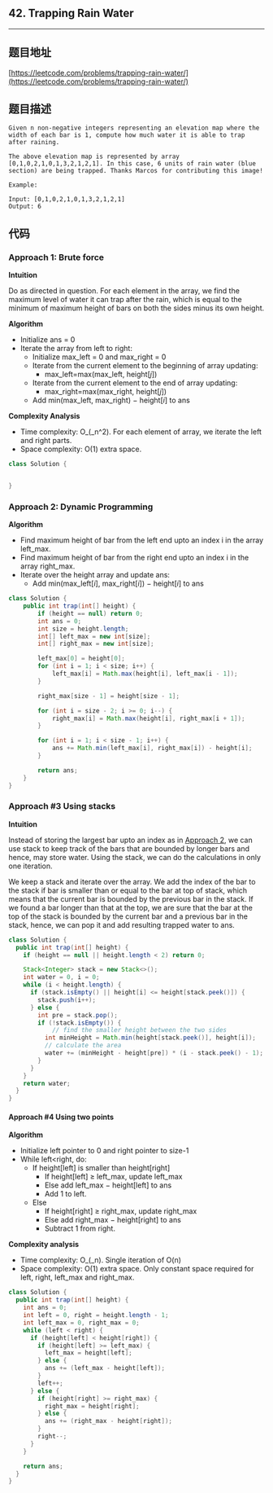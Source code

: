 ## 42. Trapping Rain Water

----
## 题目地址

[https://leetcode.com/problems/trapping-rain-water/](https://leetcode.com/problems/trapping-rain-water/)

## 题目描述

```text
Given n non-negative integers representing an elevation map where the width of each bar is 1, compute how much water it is able to trap after raining.

The above elevation map is represented by array [0,1,0,2,1,0,1,3,2,1,2,1]. In this case, 6 units of rain water (blue section) are being trapped. Thanks Marcos for contributing this image!

Example:

Input: [0,1,0,2,1,0,1,3,2,1,2,1]
Output: 6
```

## 代码

### Approach 1: Brute force

**Intuition**

Do as directed in question. For each element in the array, we find the maximum level of water it can trap after the rain, which is equal to the minimum of maximum height of bars on both the sides minus its own height.

**Algorithm**

* Initialize ans = 0
* Iterate the array from left to right:
  * Initialize max\_left = 0 and max\_right = 0
  * Iterate from the current element to the beginning of array updating:
    * max\_left=max\(max\_left, height\[_j_\]\)
  * Iterate from the current element to the end of array updating:
    * max\_right=max\(max\_right, height\[_j_\]\)
  * Add min\(max\_left, max\_right\) − height\[_i_\] to ans

**Complexity Analysis**

* Time complexity: O_\(_n^2\). For each element of array, we iterate the left and right parts.
* Space complexity: O\(1\) extra space.

```java
class Solution {


}
```

### Approach 2: Dynamic Programming

**Algorithm**

* Find maximum height of bar from the left end upto an index i in the array left\_max.
* Find maximum height of bar from the right end upto an index i in the array right\_max.
* Iterate over the height array and update ans:
  * Add min\(max\_left\[_i_\], max\_right\[_i_\]\) − height\[_i_\] to ans

```java
class Solution {
    public int trap(int[] height) {
        if (height == null) return 0;
        int ans = 0;
        int size = height.length;
        int[] left_max = new int[size];
        int[] right_max = new int[size];

        left_max[0] = height[0];
        for (int i = 1; i < size; i++) {
        	left_max[i] = Math.max(height[i], left_max[i - 1]);
        }

        right_max[size - 1] = height[size - 1];

        for (int i = size - 2; i >= 0; i--) {
            right_max[i] = Math.max(height[i], right_max[i + 1]);
        }

        for (int i = 1; i < size - 1; i++) {
            ans += Math.min(left_max[i], right_max[i]) - height[i];
        }

        return ans;
    }
}
```

### Approach \#3 Using stacks

**Intuition**

Instead of storing the largest bar upto an index as in [Approach 2](https://leetcode.com/problems/trapping-rain-water/solution/#approach-2-dynamic-programming), we can use stack to keep track of the bars that are bounded by longer bars and hence, may store water. Using the stack, we can do the calculations in only one iteration.

We keep a stack and iterate over the array. We add the index of the bar to the stack if bar is smaller than or equal to the bar at top of stack, which means that the current bar is bounded by the previous bar in the stack. If we found a bar longer than that at the top, we are sure that the bar at the top of the stack is bounded by the current bar and a previous bar in the stack, hence, we can pop it and add resulting trapped water to ans.

```java
class Solution {
  public int trap(int[] height) {
    if (height == null || height.length < 2) return 0;

    Stack<Integer> stack = new Stack<>();
    int water = 0, i = 0;
    while (i < height.length) {
      if (stack.isEmpty() || height[i] <= height[stack.peek()]) {
        stack.push(i++);
      } else {
        int pre = stack.pop();
        if (!stack.isEmpty()) {
            // find the smaller height between the two sides
          int minHeight = Math.min(height[stack.peek()], height[i]);
          // calculate the area
          water += (minHeight - height[pre]) * (i - stack.peek() - 1);
        }
      }
    }
    return water;
  }
}
```

#### Approach \#4 Using two points

**Algorithm**

* Initialize left pointer to 0 and right pointer to size-1
* While left&lt;right, do:
  * If height\[left\] is smaller than height\[right\]
    * If height\[left\] ≥ left\_max, update left\_max
    * Else add left\_max − height\[left\] to ans
    * Add 1 to left.
  * Else
    * If  height\[right\] ≥ right\_max, update right\_max
    * Else add right\_max − height\[right\] to ans
    * Subtract 1 from right.

**Complexity analysis**

* Time complexity: O_\(_n\). Single iteration of O\(n\)
* Space complexity: O\(1\) extra space. Only constant space required for left, right, left\_max and right\_max.

```java
class Solution {
  public int trap(int[] height) {
    int ans = 0;
    int left = 0, right = height.length - 1;
    int left_max = 0, right_max = 0;
    while (left < right) {
      if (height[left] < height[right]) {
        if (height[left] >= left_max) {
          left_max = height[left];
        } else {
          ans += (left_max - height[left]);
        }
        left++;
      } else {
        if (height[right] >= right_max) {
          right_max = height[right];
        } else {
          ans += (right_max - height[right]);
        }
        right--;
      }
    }

    return ans;
  }
}
```

